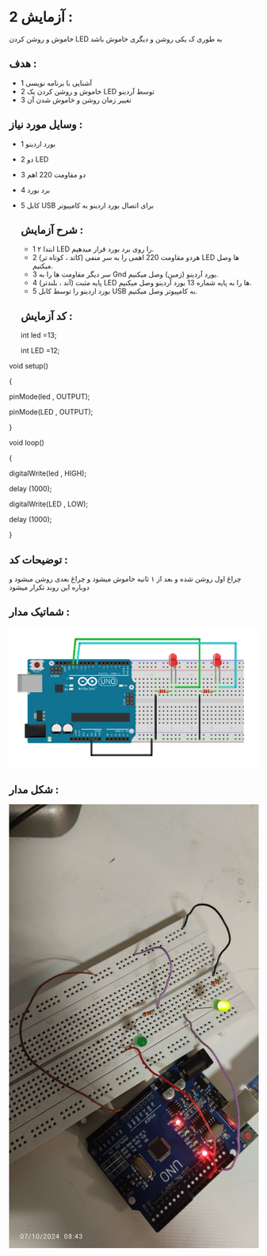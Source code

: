 # آزمایش 2 :
خاموش و روشن کردن LED به طوری ک یکی روشن و دیگری خاموش باشد


## هدف :
* 1 آشنایی با برنامه نویسی
* 2 خاموش و روشن کردن یک LED توسط آردینو
* 3 تغییر زمان روشن و خاموش شدن آن


## وسایل مورد نیاز :
* 1 بورد اردینو
* 2 دو LED
* 3 دو مقاومت 220 اهم
* 4 برد بورد
* 5 کابل  USB  برای اتصال بورد اردینو به کامپیوتر


  ## شرح آزمایش :
  * 1 ابتدا ۲ LED را روی برد بورد قرار میدهیم.
  * 2 هردو مقاومت 220 اهمی را به سر منفی (کاتد ، کوتاه تر) LED ها وصل میکنیم.
  * 3 سر دیگر مقاومت ها را به Gnd بورد آردینو (زمین) وصل میکنیم.
  * 4 پایه مثبت (آند ، بلندتر) LED ها را به پایه شماره 13 بورد آردینو وصل میکنیم.
  * 5 بورد اردینو را توسط کابل  USB  به کامپیوتر وصل میکنیم.

 
  ## کد آزمایش :
  int led =13;
  
  int LED =12;
  
void setup() 

{

pinMode(led , OUTPUT);

pinMode(LED , OUTPUT);

}

void loop() 

{

digitalWrite(led , HIGH);

delay (1000);

digitalWrite(LED , LOW);

delay (1000);

}


  ## توضیحات کد  :
  چراغ اول روشن شده و بعد از ۱ ثانیه خاموش میشود و چراغ بعدی روشن میشود و  دوباره این روند تکرار میشود


## شماتیک مدار :
![توضیح تصویر](https://github.com/Rahel12384/microprocessor-2/blob/main/Micro1/22.png)

## شکل مدار :
![توضیح تصویر](https://github.com/Rahel12384/microprocessor-2/blob/main/Micro1/Report%202/IMG_20241007_084330.jpg)


